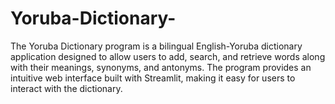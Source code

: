 # Yoruba-Dictionary-
The Yoruba Dictionary program is a bilingual English-Yoruba dictionary application designed to allow users to add, search, and retrieve words along with their meanings, synonyms, and antonyms. The program provides an intuitive web interface built with Streamlit, making it easy for users to interact with the dictionary.
